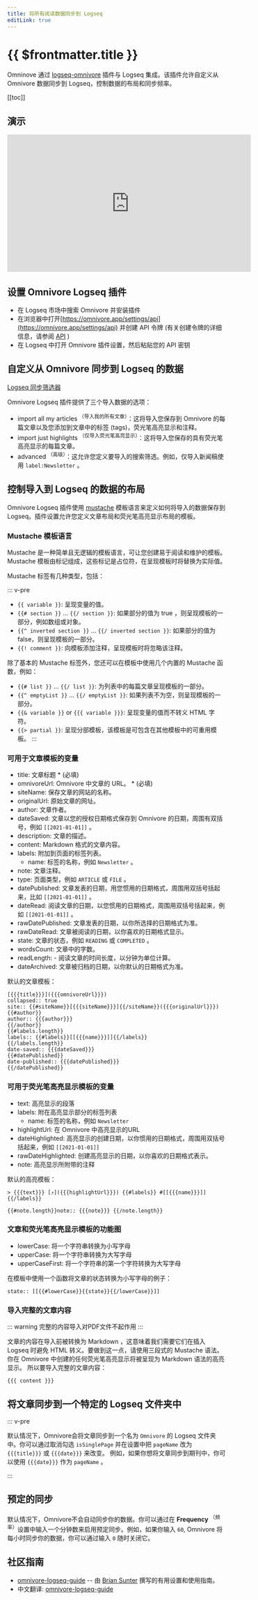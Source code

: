 ```yaml
---
title: 将所有阅读数据同步到 Logseq
editLink: true
---
```


# {{ $frontmatter.title }}

Omninove 通过 [logseq-omnivore](https://github.com/omnivore-app/logseq-omnivore) 插件与 Logseq 集成。该插件允许自定义从 Omnivore 数据同步到 Logseq，控制数据的布局和同步频率。

[[toc]]

## 演示

<iframe width="560" height="315" src="https://www.youtube.com/embed/Cc6DbBtOs14" title="YouTube video player" frameborder="0" allow="accelerometer; autoplay; clipboard-write; encrypted-media; gyroscope; picture-in-picture; web-share" allowfullscreen></iframe>

## 设置 Omnivore Logseq 插件

- 在 Logseq 市场中搜索 Omnivore 并安装插件
- 在浏览器中打开[https://omnivore.app/settings/api](https://omnivore.app/settings/api) 并创建 API 令牌 (有关创建令牌的详细信息，请参阅 [API](./api.md) )
- 在 Logseq 中打开 Omnivore 插件设置，然后粘贴您的 API 密钥

## 自定义从 Omnivore 同步到 Logseq 的数据

[Logseq 同步筛选器](../../integrations/images/logseq-sync-filter.png)

Omnivore Logseq 插件提供了三个导入数据的选项：

- import all my articles <sup>（导入我的所有文章）</sup>：这将导入您保存到 Omnivore 的每篇文章以及您添加到文章中的标签 (tags)，荧光笔高亮显示和注释。
- import just highlights <sup>（仅导入荧光笔高亮显示）</sup>：这将导入您保存的具有荧光笔高亮显示的每篇文章。
- advanced <sup>（高级）</sup>：这允许您定义要导入的搜索筛选。例如，仅导入新闻稿使用 `label:Newsletter` 。

## 控制导入到 Logseq 的数据的布局

Omnivore Logseq 插件使用 [mustache](https://mustache.github.io/) 模板语言来定义如何将导入的数据保存到 Logseq。插件设置允许您定义文章布局和荧光笔高亮显示布局的模板。

### Mustache 模板语言

Mustache 是一种简单且无逻辑的模板语言，可让您创建易于阅读和维护的模板。Mustache 模板由标记组成，这些标记是占位符，在呈现模板时将替换为实际值。

Mustache 标签有几种类型，包括：

::: v-pre

-   `{{ variable }}`: 呈现变量的值。
-   `{{# section }}` ... `{{/ section }}`: 如果部分的值为 true ，则呈现模板的一部分，例如数组或对象。
-   `{{^ inverted section }}` ... `{{/ inverted section }}`: 如果部分的值为 false，则呈现模板的一部分。
-   `{{! comment }}`: 向模板添加注释，呈现模板时将忽略该注释。

除了基本的 Mustache 标签外，您还可以在模板中使用几个内置的 Mustache 函数，例如：

-   `{{# list }}` ... `{{/ list }}`: 为列表中的每篇文章呈现模板的一部分。
-   `{{^ emptyList }}` ... `{{/ emptyList }}`: 如果列表不为空，则呈现模板的一部分。
-   `{{& variable }}` or `{{{ variable }}}`: 呈现变量的值而不转义 HTML 字符。
-   `{{> partial }}`: 呈现分部模板，该模板是可包含在其他模板中的可重用模板。
    :::

### 可用于文章模板的变量

- title: 文章标题 * (必填)
- omnivoreUrl: Omnivore 中文章的 URL。 * (必填)
- siteName: 保存文章的网站的名称。
- originalUrl: 原始文章的网址。
- author: 文章作者。
- dateSaved: 文章以您的授权日期格式保存到 Omnivore 的日期，周围有双括号，例如 `[[2021-01-01]]` 。
- description: 文章的描述。
- content: Markdown 格式的文章内容。
- labels: 附加到页面的标签列表。
  - name: 标签的名称，例如 `Newsletter` 。
- note: 文章注释。
- type: 页面类型，例如 `ARTICLE` 或 `FILE` 。
- datePublished: 文章发表的日期，用您惯用的日期格式，周围用双括号括起来，比如 `[[2021-01-01]]` 。
- dateRead: 阅读文章的日期，以您惯用的日期格式，周围用双括号括起来，例如 `[[2021-01-01]]` 。
- rawDatePublished: 文章发表的日期，以你所选择的日期格式为准。
- rawDateRead: 文章被阅读的日期，以你喜欢的日期格式显示。
- state: 文章的状态，例如 `READING` 或 `COMPLETED` 。
- wordsCount: 文章中的字数。
- readLength: -   阅读文章的时间长度，以分钟为单位计算。
- dateArchived: 文章被归档的日期，以你默认的日期格式为准。

默认的文章模板：

```
[{{{title}}}]({{{omnivoreUrl}}})
collapsed:: true
site:: {{#siteName}}[{{{siteName}}}]{{/siteName}}({{{originalUrl}}})
{{#author}}
author:: {{{author}}}
{{/author}}
{{#labels.length}}
labels:: {{#labels}}[[{{{name}}}]]{{/labels}}
{{/labels.length}}
date-saved:: {{{dateSaved}}}
{{#datePublished}}
date-published:: {{{datePublished}}}
{{/datePublished}}
```

### 可用于荧光笔高亮显示模板的变量

- text: 高亮显示的段落
- labels: 附在高亮显示部分的标签列表
  - name: 标签的名称，例如 `Newsletter`
- highlightUrl: 在 Omnivore 中高亮显示的URL
- dateHighlighted: 高亮显示的创建日期，以你惯用的日期格式，周围用双括号括起来，例如 `[[2021-01-01]]`
- rawDateHighlighted: 创建高亮显示的日期，以你喜欢的日期格式表示。
- note: 高亮显示所附带的注释

默认的高亮模板：

```
> {{{text}}} [⤴️]({{{highlightUrl}}}) {{#labels}} #[[{{{name}}}]] {{/labels}}

{{#note.length}}note:: {{{note}}} {{/note.length}}
```


### 文章和荧光笔高亮显示模板的功能图

- lowerCase: 将一个字符串转换为小写字母
- upperCase: 将一个字符串转换为大写字母
- upperCaseFirst: 将一个字符串的第一个字符转换为大写字母

在模板中使用一个函数将文章的状态转换为小写字母的例子：

```
state:: [[{{#lowerCase}}{{state}}{{/lowerCase}}]]
```

### 导入完整的文章内容

::: warning 完整的内容导入对PDF文件不起作用
:::

文章的内容在导入前被转换为 Markdown ，这意味着我们需要它们在插入 Logseq 时避免 HTML 转义。要做到这一点，请使用三段式的 Mustache 语法。
你在 Omnivore 中创建的任何荧光笔高亮显示将被呈现为 Markdown 语法的高亮显示。
所以要导入完整的文章内容：

```
{{{ content }}}
```

## 将文章同步到一个特定的 Logseq 文件夹中

::: v-pre

默认情况下，Omnivore会将文章同步到一个名为 `Omnivore` 的 Logseq 文件夹中。你可以通过取消勾选 `isSinglePage` 并在设置中把 `pageName` 改为 `{{{title}}}` 或 `{{{date}}}` 来改变。 例如，如果你想将文章同步到期刊中，你可以使用 `{{{date}}}` 作为 `pageName` 。

:::

## 预定的同步

默认情况下，Omnivore不会自动同步你的数据。你可以通过在 **Frequency** <sup>（频率）</sup>设置中输入一个分钟数来启用预定同步。例如，如果你输入 `60`, Omnivore 将每小时同步你的数据，你可以通过输入 `0` 随时关闭它。

## 社区指南

- [omnivore-logseq-guide](https://briansunter.com/graph/#/page/omnivore-logseq-guide?anchor=ls-block-62b28de3-0e9e-456e-bf29-7e2541213aa5) -- 由 [Brian Sunter](https://briansunter.com/) 撰写的有用设置和使用指南。
- 中文翻译: [omnivore-logseq-guide](https://sywhb.github.io/#/page/omnivore-logseq%20%E6%8C%87%E5%8D%97)

